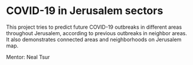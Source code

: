 # COVID-19 in Jerusalem sectors

This project tries to predict future COVID-19 outbreaks in different areas throughout Jerusalem,
according to previous outbreaks in neighbor areas.<br>
It also demonstrates connected areas and neighborhoods on Jerusalem map.

Mentor: Neal Tsur <br><br>
